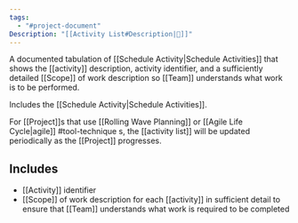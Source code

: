 ```yaml
---
tags:
  - "#project-document"
Description: "[[Activity List#Description|📝]]"
---
```

A documented tabulation of [[Schedule Activity|Schedule Activities]] that shows the [[activity]] description, activity identifier, and a sufficiently detailed [[Scope]] of work description so [[Team]] understands what work is to be performed.

Includes the [[Schedule Activity|Schedule Activities]].

For [[Project]]s that use [[Rolling Wave Planning]] or [[Agile Life Cycle|agile]] #tool-technique s, the [[activity list]] will be updated periodically as the [[Project]] progresses.
## Includes
- [[Activity]] identifier
- [[Scope]] of work description for each [[activity]] in sufficient detail to ensure that [[Team]] understands what work is required to be completed
